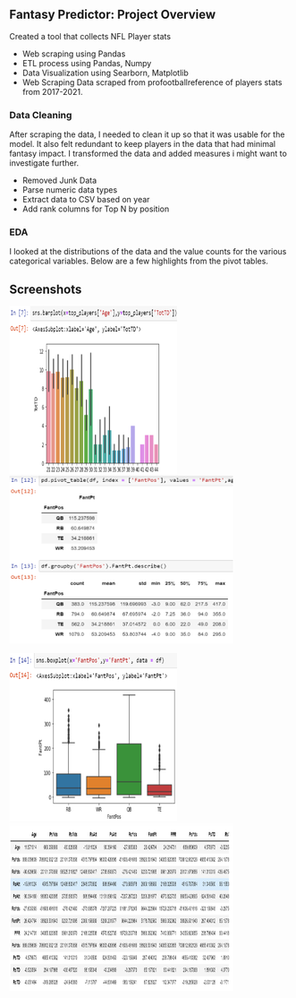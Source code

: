 ## Fantasy Predictor: Project Overview
Created a tool that collects NFL Player stats
- Web scraping using Pandas
- ETL process using Pandas, Numpy
- Data Visualization using Searborn, Matplotlib
- Web Scraping
Data scraped from profootballreference of players stats from 2017-2021.

### Data Cleaning
After scraping the data, I needed to clean it up so that it was usable for the model. It also felt redundant to keep players in the data that had minimal fantasy impact. I transformed the data and added measures i might want to investigate further.

- Removed Junk Data
- Parse numeric data types
- Extract data to CSV based on year
- Add rank columns for Top N by position
### EDA
I looked at the distributions of the data and the value counts for the various categorical variables. Below are a few highlights from the pivot tables.
## Screenshots

<img src="https://github.com/Joshduncan89/fantasy_football_stats/blob/master/screenshots/Screenshot6.png?raw=true" width="300" height="300">  <img src="https://github.com/Joshduncan89/fantasy_football_stats/blob/master/screenshots/Screenshot7.png?raw=true" width="400" height="300">

<img src="https://github.com/Joshduncan89/fantasy_football_stats/blob/master/screenshots/Screenshot8.png?raw=true" width="300" height="300">  <img src="https://github.com/Joshduncan89/fantasy_football_stats/blob/master/screenshots/Screenshot9.png?raw=true" width="400" height="300">

